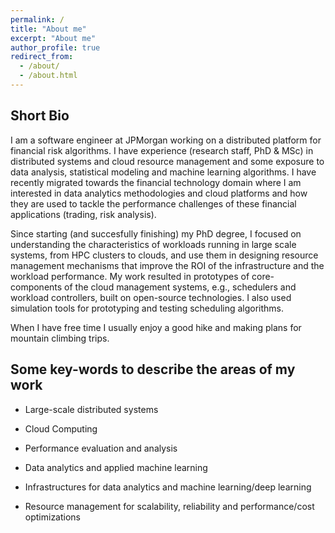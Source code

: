 ```yaml
---
permalink: /
title: "About me"
excerpt: "About me"
author_profile: true
redirect_from: 
  - /about/
  - /about.html
---
```


Short Bio
--------

I am a software engineer at JPMorgan working on a distributed platform for financial risk algorithms. I have experience (research staff, PhD & MSc) in distributed systems and cloud resource management and some exposure to data analysis, statistical modeling and machine learning algorithms. I have recently migrated towards the financial technology domain where
I am interested in data analytics methodologies and cloud platforms and how they are used to tackle the performance challenges of these financial applications (trading, risk analysis).

Since starting (and succesfully finishing) my PhD degree, I focused on understanding the characteristics of workloads running in large scale systems, from HPC clusters to clouds, and use them in designing resource management mechanisms that improve the ROI of the infrastructure and the workload performance. My work resulted in prototypes of core-components of the cloud management systems, e.g., schedulers and workload controllers, built on open-source technologies. I also used simulation tools for prototyping and testing scheduling algorithms. 

When I have free time I usually enjoy a good hike and making plans for mountain climbing trips.

Some key-words to describe the areas of my work
--------

* Large-scale distributed systems

* Cloud Computing

* Performance evaluation and analysis

* Data analytics and applied machine learning

* Infrastructures for data analytics and machine learning/deep learning

* Resource management for scalability, reliability and performance/cost optimizations
